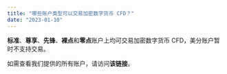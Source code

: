 ```yaml
---
title: "哪些账户类型可以交易加密数字货币 CFD？"
date: "2023-01-10"
---
```


**标准**、**尊享**、**先锋**、**裸点**和**零点**账户上均可交易加密数字货币 CFD，美分账户暂时不支持交易。

如需查看我们提供的所有账户，请访问**该链接**。
